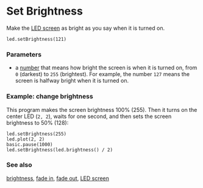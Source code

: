 # Set Brightness

Make the [LED screen](/device/screen) as bright as you say when it is
turned on.

```sig
led.setBrightness(121)
```

### Parameters

* a [number](/reference/types/number) that means how bright the screen is when it is turned on, from `0` (darkest) to `255` (brightest). For example, the number `127` means the screen is halfway bright when it is turned on.

### Example: change brightness

This program makes the screen brightness 100% (255).  Then it turns on
the center LED (`2, 2`), waits for one second, and then sets the screen
brightness to 50% (128):

```blocks
led.setBrightness(255)
led.plot(2, 2)
basic.pause(1000)
led.setBrightness(led.brightness() / 2)
```

### See also

[brightness](/reference/led/brightness), [fade in](/reference/led/fade-in), [fade out](/reference/led/fade-out), [LED screen](/device/screen)

